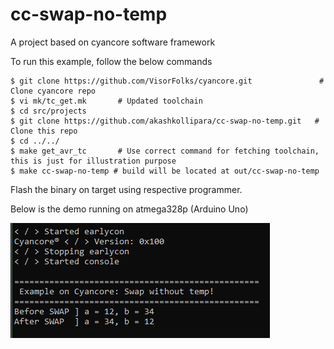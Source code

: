 # cc-swap-no-temp
A project based on cyancore software framework

To run this example, follow the below commands
```
$ git clone https://github.com/VisorFolks/cyancore.git               # Clone cyancore repo
$ vi mk/tc_get.mk       # Updated toolchain
$ cd src/projects
$ git clone https://github.com/akashkollipara/cc-swap-no-temp.git   # Clone this repo
$ cd ../../
$ make get_avr_tc       # Use correct command for fetching toolchain, this is just for illustration purpose
$ make cc-swap-no-temp # build will be located at out/cc-swap-no-temp
```

Flash the binary on target using respective programmer.

Below is the demo running on atmega328p (Arduino Uno)

![image](./img/cc-swap-no-temp.png)
